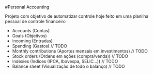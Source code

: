 #Personal Accounting

Projeto com objetivo de automatizar controle hoje feito em uma planilha pessoal de controle financeiro

- Accounts (Contas)
- Goals (Objetivos)
- Incoming (Entradas)
- Spending (Gastos) // TODO
- Monthly contributions (Aportes mensais em investimentos) // TODO
- Stock orders (Ordens em ações (compra/venda)) // TODO
- Indexies (Índices (IPCA, Ibovespa, SELIC...)) // TODO
- Balance sheet (Visualização de todo o balanço) // TODO